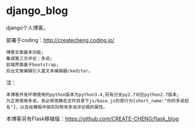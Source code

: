 # django_blog

django个人博客。

部署于coding：<a>http://createcheng.coding.io/</a>

    博客文章基本功能;
    集成第三方评论：多说;
    前端界面基于bootstrap;
    后台文章编辑引入富文本编辑器ckeditor。

注：

    本博客开发环境使用的python版本为python3.4,另有分支py2.7对应python2.7版本;
    为正常使用多说，务必修改静态文件目录下js/base.js的首行为{short_name:"你的多说短名"}，以及在模板中按实际修改多说评论框的属性。


本博客另有Flask移植版：<a>https://github.com/CREATE-CHENG/flask_blog</a>
